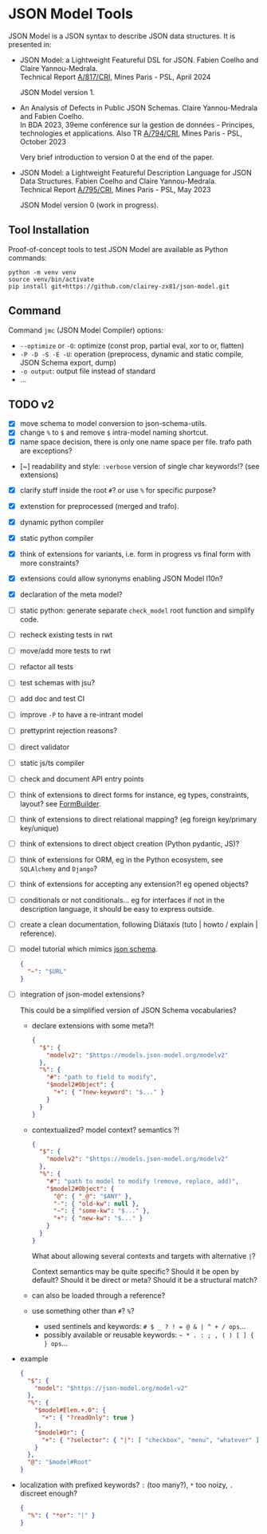 # JSON Model Tools

JSON Model is a JSON syntax to describe JSON data structures.
It is presented in:

- JSON Model: a Lightweight Featureful DSL for JSON.
  Fabien Coelho and Claire Yannou-Medrala.  
  Technical Report [A/817/CRI](https://www.cri.minesparis.psl.eu/classement/doc/A-817.pdf), Mines Paris - PSL, April 2024

  JSON Model version 1.
  
- An Analysis of Defects in Public JSON Schemas.
  Claire Yannou-Medrala and Fabien Coelho.  
  In BDA 2023, 39eme conférence sur la gestion de données - Principes, technologies et applications.
  Also TR [A/794/CRI](https://www.cri.minesparis.psl.eu/classement/doc/A-794.pdf), Mines Paris - PSL, October 2023

  Very brief introduction to version 0 at the end of the paper.

- JSON Model: a Lightweight Featureful Description Language for JSON Data Structures.
  Fabien Coelho and Claire Yannou-Medrala.  
  Technical Report [A/795/CRI](https://www.cri.minesparis.psl.eu/classement/doc/A-795.pdf), Mines Paris - PSL, May 2023

  JSON Model version 0 (work in progress).

## Tool Installation

Proof-of-concept tools to test JSON Model are available as Python commands:

```shell
python -m venv venv
source venv/bin/activate
pip install git+https://github.com/clairey-zx81/json-model.git
```

## Command

Command `jmc` (JSON Model Compiler) options:

- `--optimize` or `-O`: optimize (const prop, partial eval, xor to or, flatten)
- `-P -D -S -E -U`: operation (preprocess, dynamic and static compile, JSON Schema export, dump)
- `-o output`: output file instead of standard
- …

## TODO v2

- [x] move schema to model conversion to json-schema-utils.
- [x] change `%` to `$` and remove `$` intra-model naming shortcut.
- [x] name space decision, there is only one name space per file. trafo path are exceptions?
- [~] readability and style: `:verbose` version of single char keywords!? (see extensions)
- [x] clarify stuff inside the root `#`? or use `%` for specific purpose?
- [x] extenstion for preprocessed (merged and trafo).
- [x] dynamic python compiler
- [x] static python compiler
- [x] think of extensions for variants, i.e. form in progress vs final form with more constraints?
- [x] extensions could allow synonyms enabling JSON Model l10n?
- [x] declaration of the meta model?
- [ ] static python: generate separate `check_model` root function and simplify code.
- [ ] recheck existing tests in rwt
- [ ] move/add more tests to rwt
- [ ] refactor all tests
- [ ] test schemas with jsu?
- [ ] add doc and test CI
- [ ] improve `-P` to have a re-intrant model
- [ ] prettyprint rejection reasons?
- [ ] direct validator
- [ ] static js/ts compiler
- [ ] check and document API entry points
- [ ] think of extensions to direct forms for instance, eg types, constraints, layout?
      see [FormBuilder](https://formbuilder.online/).
- [ ] think of extensions to direct relational mapping? (eg foreign key/primary key/unique)
- [ ] think of extensions to direct object creation (Python pydantic, JS)?
- [ ] think of extensions for ORM, eg in the Python ecosystem, see `SQLAlchemy` and `Django`?
- [ ] think of extensions for accepting any extension?! eg opened objects?
- [ ] conditionals or not conditionals… eg for interfaces
      if not in the description language, it should be easy to express outside.
- [ ] create a clean documentation, following Diátaxis (tuto | howto / explain | reference).
- [ ] model tutorial which mimics [json schema](https://tour.json-schema.org/).

  ```json
  {
    "~": "$URL"
  }
  ```

- [ ] integration of json-model extensions?

  This could be a simplified version of JSON Schema vocabularies?

  - declare extensions with some meta?!

    ```json
    {
      "$": {
        "modelv2": "$https://models.json-model.org/modelv2"
      },
      "%": {
        "#": "path to field to modify",
        "$model2#Object": {
          "+": { "?new-keyword": "$..." }
        }
      }
    }
    ```

  - contextualized? model context? semantics ?!

    ```json
    {
      "$": {
        "modelv2": "$https://models.json-model.org/modelv2"
      },
      "%": {
        "#": "path to model to modify (remove, replace, add)",
        "$model2#Object": {
          "@": { "_@": "$ANY" },
          "-": { "old-kw": null },
          "~": { "some-kw": "$..." },
          "+": { "new-kw": "$..." }
        }
      }
    }
    ```

    What about allowing several contexts and targets with alternative `|`?

    Context semantics may be quite specific? Should it be open by default?
    Should it be direct or meta? Should it be a structural match?

  - can also be loaded through a reference?

  - use something other than `#`? `%`?
    - used sentinels and keywords: `# $ _ ? ! = @ & | ^ + / ops`…
    - possibly available or reusable keywords: `~ * . : ; , ( ) [ ] { } ops`…

- example

  ```json
  {
    "$": {
      "model": "$https://json-model.org/model-v2"
    },
    "%": {
      "$model#Elem.+.0": {
        "+": { "?readOnly": true }
      },
      "$model#Or": {
        "+": { "?selector": { "|": [ "checkbox", "menu", "whatever" ] } }
      }
    },
    "@": "$model#Root"
  }
  ```

- localization with prefixed keywords? `:` (too many?), `*` too noizy, `.` discreet enough?

  ```json
  {
    "%": { "*or": "|" }
  }
  ```
